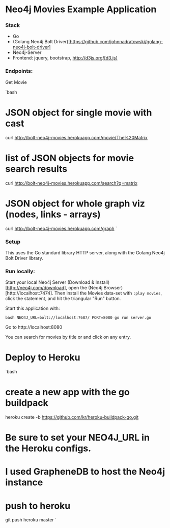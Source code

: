 # Neo4j Movies Example Application

### Stack

* Go 
* (Golang Neo4j Bolt Driver)[https://github.com/johnnadratowski/golang-neo4j-bolt-driver]
* Neo4j-Server
* Frontend: jquery, bootstrap, http://d3js.org/[d3.js]

### Endpoints:

Get Movie

`bash
# JSON object for single movie with cast
curl http://bolt-neo4j-movies.herokuapp.com/movie/The%20Matrix

# list of JSON objects for movie search results
curl http://bolt-neo4j-movies.herokuapp.com/search?q=matrix

# JSON object for whole graph viz (nodes, links - arrays)
curl http://bolt-neo4j-movies.herokuapp.com/graph
`

### Setup

This uses the Go standard library HTTP server, along with the Golang Neo4j Bolt Driver library.

### Run locally:

Start your local Neo4j Server (Download & Install)[http://neo4j.com/download], open the (Neo4j Browser)[http://localhost:7474].
Then install the Movies data-set with `:play movies`, click the statement, and hit the triangular "Run" button.

Start this application with:

`bash
NEO4J_URL=bolt://localhost:7687/ PORT=8080 go run server.go
`

Go to http://localhost:8080

You can search for movies by title or and click on any entry.

# Deploy to Heroku

`bash
# create a new app with the go buildpack
heroku create -b https://github.com/kr/heroku-buildpack-go.git

# Be sure to set your NEO4J_URL in the Heroku configs.
# I used GrapheneDB to host the Neo4j instance 

# push to heroku
git push heroku master
`
